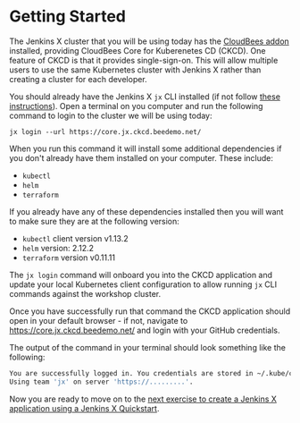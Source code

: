 # Getting Started

The Jenkins X cluster that you will be using today has the [CloudBees addon](https://jenkins-x.io/commands/jx_create_addon_cloudbees/) installed, providing CloudBees Core for Kuberenetes CD (CKCD). One feature of CKCD is that it provides single-sign-on. This will allow multiple users to use the same Kubernetes cluster with Jenkins X rather than creating a cluster for each developer.

You should already have the Jenkins X `jx` CLI installed (if not follow [these instructions](https://jenkins-x.io/getting-started/install/)). Open a terminal on you computer and run the following command to login to the cluster we will be using today:

```
jx login --url https://core.jx.ckcd.beedemo.net/
```

When you run this command it will install some additional dependencies if you don't already have them installed on your computer. These include:
 * `kubectl`
 * `helm`
 * `terraform`

If you already have any of these dependencies installed then you will want to make sure they are at the following version:
 * `kubectl` client version v1.13.2
 * `helm` version: 2.12.2
 * `terraform` version v0.11.11

The `jx login` command will onboard you into the CKCD application and update your local Kubernetes client configuration to allow running `jx` CLI commands against the workshop cluster. 

Once you have successfully run that command the CKCD application should open in your default browser - if not, navigate to https://core.jx.ckcd.beedemo.net/ and login with your GitHub credentials.

The output of the command in your terminal should look something like the following:
```sh
You are successfully logged in. You credentials are stored in ~/.kube/config file.
Using team 'jx' on server 'https://.........'.
```

Now you are ready to move on to the [next exercise to create a Jenkins X application using a Jenkins X Quickstart](./create-quickstart.md).


